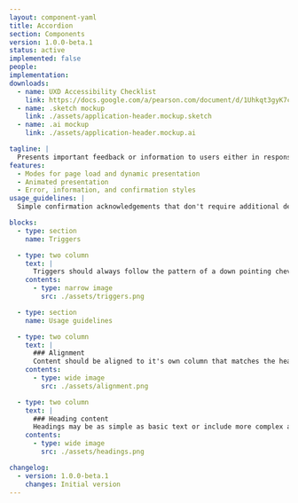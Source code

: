 ```yaml
---
layout: component-yaml
title: Accordion
section: Components
version: 1.0.0-beta.1
status: active
implemented: false
people:
implementation:
downloads:
  - name: UXD Accessibility Checklist
    link: https://docs.google.com/a/pearson.com/document/d/1Uhkqt3gyK7cVDKkEeUcgXfO1GjYLwk5qp_2Gu8CcKhc/edit?usp=sharing
  - name: .sketch mockup
    link: ./assets/application-header.mockup.sketch
  - name: .ai mockup
    link: ./assets/application-header.mockup.ai

tagline: |
  Presents important feedback or information to users either in response to their actions or upon page load.
features:
  - Modes for page load and dynamic presentation
  - Animated presentation
  - Error, information, and confirmation styles
usage_guidelines: |
  Simple confirmation acknowledgements that don't require additional detail should just use a confirmation button. If an error occurs or additional information is needed to clarify then the appropriate alert style may be dynamically presented.

blocks:
  - type: section
    name: Triggers

  - type: two column
    text: |
      Triggers should always follow the pattern of a down pointing chevron for the closed state and an up pointing chevron for the open state. There are two specific styles that are commonly used, but the pattern can be adapted if needed by your specific use case.
    contents:
      - type: narrow image
        src: ./assets/triggers.png

  - type: section
    name: Usage guidelines

  - type: two column
    text: |
      ### Alignment
      Content should be aligned to it's own column that matches the heading of the accordion. Do not align content to the trigger.
    contents:
      - type: wide image
        src: ./assets/alignment.png

  - type: two column
    text: |
      ### Heading content
      Headings may be as simple as basic text or include more complex and interactive elements that represent or control the contents of the accordion.
    contents:
      - type: wide image
        src: ./assets/headings.png

changelog:
  - version: 1.0.0-beta.1
    changes: Initial version
---
```

